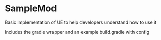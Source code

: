 SampleMod
=========

Basic Implementation of UE to help developers understand how to use it

Includes the gradle wrapper and an example build.gradle with config
